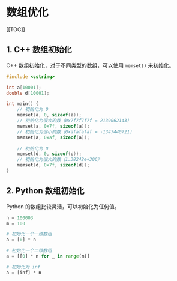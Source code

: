 # 数组优化

[[TOC]]

## 1. C++ 数组初始化

C++ 数组初始化，对于不同类型的数组，可以使用 `memset()` 来初始化。

```cpp
#include <cstring>

int a[10001];
double d[10001];

int main() {
    // 初始化为 0
    memset(a, 0, sizeof(a));
    // 初始化为很大的数（0x7f7f7f7f = 2139062143）
    memset(a, 0x7f, sizeof(a));
    // 初始化为很小的数（0xafafafaf = -1347440721）
    memset(a, 0xaf, sizeof(a));

    // 初始化为 0
    memset(d, 0, sizeof(d));
    // 初始化为很大的数（1.38242e+306）
    memset(d, 0x7f, sizeof(d));
}
```

## 2. Python 数组初始化

Python 的数组比较灵活，可以初始化为任何值。

```python
n = 100003
m = 100

# 初始化一个一维数组
a = [0] * n

# 初始化一个二维数组
a = [[0] * n for _ in range(m)]

# 初始化为 inf
a = [inf] * n
```
